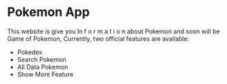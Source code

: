 # Pokemon App

This website is give you In f o r m a t i o n about Pokemon and soon will be Game of Pokemon,
Currently, two official features are available:

- Pokedex
- Search Pokemon
- All Data Pokemon
- Show More Feature
